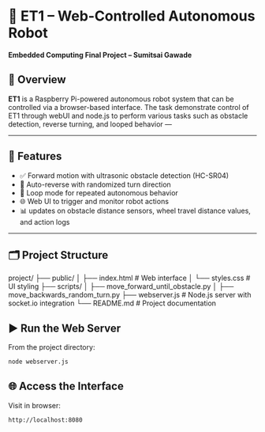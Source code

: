 # 🤖 ET1 – Web-Controlled Autonomous Robot  
**Embedded Computing Final Project – Sumitsai Gawade**

## 📖 Overview
**ET1** is a Raspberry Pi-powered autonomous robot system that can be controlled via a browser-based interface. The task demonstrate control of ET1 through webUI and node.js to perform various tasks such as obstacle detection, reverse turning, and looped behavior — 

---

## 📸 Features
- ✅ Forward motion with ultrasonic obstacle detection (HC-SR04)
- 🔄 Auto-reverse with randomized turn direction
- 🔁 Loop mode for repeated autonomous behavior
- 🌐 Web UI to trigger and monitor robot actions
- 📊 updates on obstacle distance sensors, wheel travel distance values, and action logs

---

## 🗂️ Project Structure
project/
├── public/
│ ├── index.html # Web interface
│ └── styles.css # UI styling
├── scripts/
│ ├── move_forward_until_obstacle.py
│ ├── move_backwards_random_turn.py
├── webserver.js # Node.js server with socket.io integration
└── README.md # Project documentation

## ▶️ Run the Web Server
From the project directory:
```bash
node webserver.js
```
## 🌐 Access the Interface
Visit in browser:
```bash
http://localhost:8080
```
